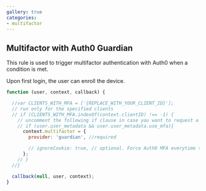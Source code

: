 ```yaml
---
gallery: true
categories:
- multifactor
---
```


## Multifactor with Auth0 Guardian

This rule is used to trigger multifactor authentication with Auth0 when a condition is met.

Upon first login, the user can enroll the device.

```js
function (user, context, callback) {

  //var CLIENTS_WITH_MFA = ['{REPLACE_WITH_YOUR_CLIENT_ID}'];
  // run only for the specified clients
  // if (CLIENTS_WITH_MFA.indexOf(context.clientID) !== -1) {
    // uncomment the following if clause in case you want to request a second factor only from user's that have user_metadata.use_mfa === true
    // if (user.user_metadata && user.user_metadata.use_mfa){
      context.multifactor = {
        provider: 'guardian', //required

        // ignoreCookie: true, // optional. Force Auth0 MFA everytime this rule runs. Defaults to false. if accepted by users the cookie lasts for 30 days (this cannot be changed)
      };
    // }
  //}

  callback(null, user, context);
}
```
